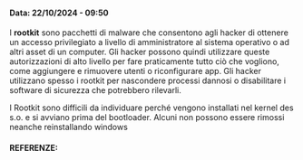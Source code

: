 #### Data: 22/10/2024 - 09:50

I **rootkit** sono pacchetti di malware che consentono agli hacker di ottenere un accesso privilegiato a livello di amministratore al sistema operativo o ad altri asset di un computer. Gli hacker possono quindi utilizzare queste autorizzazioni di alto livello per fare praticamente tutto ciò che vogliono, come aggiungere e rimuovere utenti o riconfigurare app. Gli hacker utilizzano spesso i rootkit per nascondere processi dannosi o disabilitare i software di sicurezza che potrebbero rilevarli.

I Rootkit sono difficili da individuare perché vengono installati nel kernel des s.o. e si avviano prima del bootloader. Alcuni non possono essere rimossi neanche reinstallando windows

#### REFERENZE: